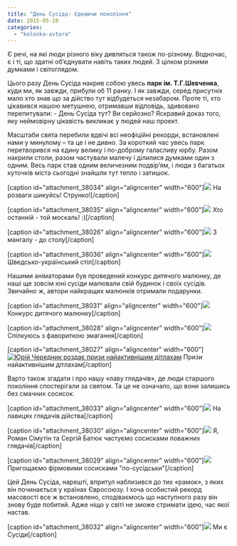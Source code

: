 ```yaml
---
title: "День Сусіда: Єднаючи покоління"
date: 2015-05-20
categories: 
  - "kolonka-avtora"
---
```


Є речі, на які люди різного віку дивляться також по-різному. Водночас, є і ті, що здатні об’єднувати навіть таких людей. З цілком різними думками і світоглядом.

Цього разу День Сусіда накрив собою увесь **парк ім. Т.Г.Шевченка**, куди ми, як завжди, прибули об 11 ранку. І як завжди, серед присутніх мало хто знав що за дійство тут відбудеться незабаром. Проте ті, хто цікавився нашою метушнею, отримавши відповідь, здивовано перепитували: - День Сусіда тут? Ви серйозно? Яскравий доказ того, яку неймовірну цікавість викликає у людей наш проект.

Масштаби свята перебили вдвічі всі неофіційні рекорди, встановлені нами у минулому – та це і не дивно. За короткий час увесь парк перетворився на єдину велику і по-доброму галасливу юрбу. Разом накрили столи, разом частували малечу і ділилися думками один з одним. Весь парк став одним величезним подвір’ям, і люди з багатьох куточків міста сьогодні знайшли тут тепло і затишок.

\[caption id="attachment\_38034" align="aligncenter" width="600"\][![](https://mpz.brovary.org/wp-content/uploads/2015/05/Na-rozvagi-shikuys-Strunko.jpg)](https://mpz.brovary.org/wp-content/uploads/2015/05/Na-rozvagi-shikuys-Strunko.jpg) На розваги шикуйсь! Струнко!\[/caption\]

\[caption id="attachment\_38035" align="aligncenter" width="600"\][![](https://mpz.brovary.org/wp-content/uploads/2015/05/Hto-ostanniy-toy-moskal.jpg)](https://mpz.brovary.org/wp-content/uploads/2015/05/Hto-ostanniy-toy-moskal.jpg) Хто останній - той москаль! :)\[/caption\]

\[caption id="attachment\_38026" align="aligncenter" width="600"\][![](https://mpz.brovary.org/wp-content/uploads/2015/05/SHef-kuhar-Roman-Simutin-distaye-dovgoochikuvani-sosiski.jpg)](https://mpz.brovary.org/wp-content/uploads/2015/05/SHef-kuhar-Roman-Simutin-distaye-dovgoochikuvani-sosiski.jpg) З мангалу - до столу\[/caption\]

\[caption id="attachment\_38036" align="aligncenter" width="600"\][![](https://mpz.brovary.org/wp-content/uploads/2015/05/SHvedsko-ukrayinskiy-stil.jpg)](https://mpz.brovary.org/wp-content/uploads/2015/05/SHvedsko-ukrayinskiy-stil.jpg) Шведсько-український стіл\[/caption\]

Нашими аніматорами був проведений конкурс дитячого малюнку, де наші ще зовсім юні сусіди малювали свій будинок і своїх сусідів. Звичайно ж, автори найкращих малюнків отримали подарунки.

\[caption id="attachment\_38031" align="aligncenter" width="600"\][![](https://mpz.brovary.org/wp-content/uploads/2015/05/Konkurs-dityachogo-malyunku.jpg)](https://mpz.brovary.org/wp-content/uploads/2015/05/Konkurs-dityachogo-malyunku.jpg) Конкурс дитячого малюнку\[/caption\]

\[caption id="attachment\_38028" align="aligncenter" width="600"\][![](https://mpz.brovary.org/wp-content/uploads/2015/05/YUriy-CHerednik-spilkuyetsya-z-favoritkoyu-zmagannya.jpg)](https://mpz.brovary.org/wp-content/uploads/2015/05/YUriy-CHerednik-spilkuyetsya-z-favoritkoyu-zmagannya.jpg) Спілкуюсь з фавориткою змагання\[/caption\]

\[caption id="attachment\_38027" align="aligncenter" width="600"\][![Юрій Чередник роздає призи найактивнішим дітлахам](https://mpz.brovary.org/wp-content/uploads/2015/05/YUriy-CHerednik-rozdaye-prizi-nayaktivnishim-ditlaham.jpg)](https://mpz.brovary.org/wp-content/uploads/2015/05/YUriy-CHerednik-rozdaye-prizi-nayaktivnishim-ditlaham.jpg) Призи найактивнішим дітлахам\[/caption\]

Варто також згадати і про нашу «лаву глядачів», де люди старшого покоління спостерігали за святом. Та це не означало, що вони залишись без смачних сосисок.

\[caption id="attachment\_38033" align="aligncenter" width="600"\][![](https://mpz.brovary.org/wp-content/uploads/2015/05/Na-lavitsyah-glyadachiv-diystva.jpg)](https://mpz.brovary.org/wp-content/uploads/2015/05/Na-lavitsyah-glyadachiv-diystva.jpg) На лавицях глядачів дійства\[/caption\]

\[caption id="attachment\_38030" align="aligncenter" width="600"\][![](https://mpz.brovary.org/wp-content/uploads/2015/05/YUriy-CHerednik-ta-Roman-Simutin-chastuyut-sosiskami-glyadachiv.jpg)](https://mpz.brovary.org/wp-content/uploads/2015/05/YUriy-CHerednik-ta-Roman-Simutin-chastuyut-sosiskami-glyadachiv.jpg) Я, Роман Сімутін та Сергій Батюк частуємо сосисками поважних глядачів\[/caption\]

\[caption id="attachment\_38029" align="aligncenter" width="600"\][![](https://mpz.brovary.org/wp-content/uploads/2015/05/YUriy-CHerednik-ta-Roman-Simutin-prigoshhayut-firmovimi-sosiskami-po-susidski.jpg)](https://mpz.brovary.org/wp-content/uploads/2015/05/YUriy-CHerednik-ta-Roman-Simutin-prigoshhayut-firmovimi-sosiskami-po-susidski.jpg) Пригощаємо фірмовими сосисками "по-сусідськи"\[/caption\]

Цей День Сусіда, нарешті, впритул наблизився до тих «рамок», з яких він починається у країнах Євросоюзу. І хоча особистий рекорд масовості все ж встановлено, сподіваємось що наступного разу він знову буде побитий. Адже ніщо у світі не зможе стримати ідею, час якої настав.

\[caption id="attachment\_38032" align="aligncenter" width="600"\][![](https://mpz.brovary.org/wp-content/uploads/2015/05/Mi-ye-Susidi.jpg)](https://mpz.brovary.org/wp-content/uploads/2015/05/Mi-ye-Susidi.jpg) Ми є Сусіди\[/caption\]
